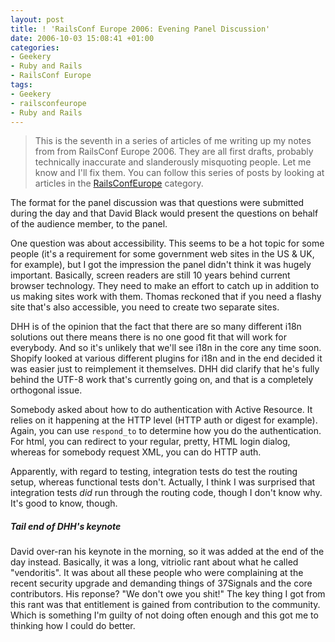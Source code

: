 ```yaml
---
layout: post
title: ! 'RailsConf Europe 2006: Evening Panel Discussion'
date: 2006-10-03 15:08:41 +01:00
categories:
- Geekery
- Ruby and Rails
- RailsConf Europe
tags:
- Geekery
- railsconfeurope
- Ruby and Rails
---
```

> This is the seventh in a series of articles of me writing up my notes from
> from RailsConf Europe 2006. They are all first drafts, probably
> technically inaccurate and slanderously misquoting people. Let me know
> and I'll fix them.  You can follow this series of posts by looking at
> articles in the [RailsConfEurope](/index.php?s=RailsConf+Europe+2006)
> category.

The format for the panel discussion was that questions were submitted during
the day and that David Black would present the questions on behalf of the
audience member, to the panel.

One question was about accessibility. This seems to be a hot topic for some
people (it's a requirement for some government web sites in the US & UK, for
example), but I got the impression the panel didn't think it was hugely
important. Basically, screen readers are still 10 years behind current browser
technology. They need to make an effort to catch up in addition to us making
sites work with them. Thomas reckoned that if you need a flashy site that's
also accessible, you need to create two separate sites.

DHH is of the opinion that the fact that there are so many different i18n
solutions out there means there is no one good fit that will work for
everybody. And so it's unlikely that we'll see i18n in the core any time soon.
Shopify looked at various different plugins for i18n and in the end decided it
was easier just to reimplement it themselves. DHH did clarify that he's fully
behind the UTF-8 work that's currently going on, and that is a completely
orthogonal issue.

Somebody asked about how to do authentication with Active Resource. It relies
on it happening at the HTTP level (HTTP auth or digest for example). Again,
you can use `respond_to` to determine how you do the authentication. For html,
you can redirect to your regular, pretty, HTML login dialog, whereas for
somebody request XML, you can do HTTP auth.

Apparently, with regard to testing, integration tests do test the routing
setup, whereas functional tests don't. Actually, I think I was surprised that
integration tests *did* run through the routing code, though I don't know why.
It's good to know, though.

##### Tail end of DHH's keynote

David over-ran his keynote in the morning, so it was added at the end of the
day instead. Basically, it was a long, vitriolic rant about what he called
"vendoritis". It was about all these people who were complaining at the recent
security upgrade and demanding things of 37Signals and the core contributors.
His reponse? "We don't owe you shit!" The key thing I got from this rant was
that entitlement is gained from contribution to the community. Which is
something I'm guilty of not doing often enough and this got me to thinking how
I could do better.
